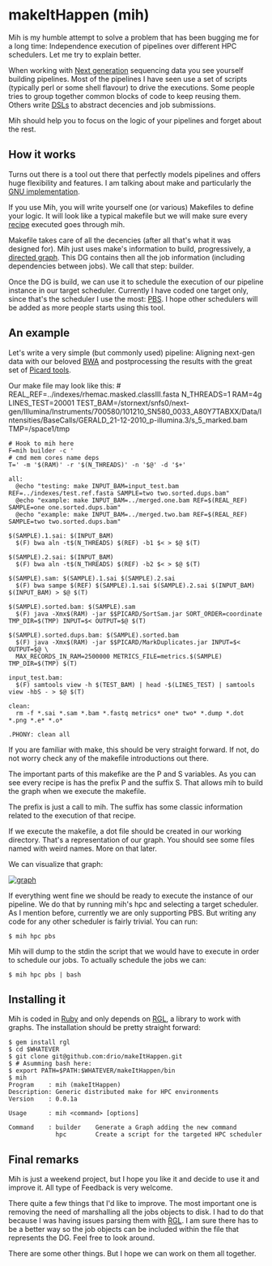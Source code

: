 # makeItHappen (mih)

  Mih is my humble attempt to solve a problem that has been bugging me for
  a long time: Independence execution of pipelines over different HPC schedulers.
  Let me try to explain better.

  When working with [Next generation](http://blog.goldenhelix.com/?p=423)
  sequencing data you see yourself building pipelines. Most of the pipelines
  I have seen use a set of scripts (typically perl or some shell flavour) to
  drive the executions. Some people tries to group together common blocks of
  code to keep reusing them. Others write [DSLs](http://en.wikipedia.org/wiki/Domain-specific_language)
  to abstract decencies and job submissions.

  Mih should help you to focus on the logic of your pipelines and forget about
  the rest.

## How it works

  Turns out there is a tool out there that perfectly models pipelines and
  offers huge flexibility and features. I am talking about make and particularly
  the [GNU implementation](http://www.gnu.org/software/make/).

  If you use Mih, you will write yourself one (or various) Makefiles to define
  your logic. It will look like a typical makefile but we will make sure every
  [recipe](http://www.gnu.org/software/make/manual/make.html#Introduction)
  executed goes through mih.

  Makefile takes care of all the decencies (after all that's what it was
  designed for). Mih just uses make's information to build, progressively,
  a [directed graph](http://en.wikipedia.org/wiki/Directed_graph). This
  DG contains then all the job information (including dependencies between
  jobs). We call that step: builder.

  Once the DG is build, we can use it to schedule the execution of our pipeline
  instance in our target scheduler. Currently I have coded one target only,
  since that's the scheduler I use the most: [PBS](http://en.wikipedia.org/wiki/Portable_Batch_System).
  I hope other schedulers will be added as more people starts using this tool.

## An example

  Let's write a very simple (but commonly used) pipeline: Aligning next-gen data
  with our beloved [BWA](http://bio-bwa.sourceforge.net/) and postprocessing
  the results with the great set of [Picard tools](http://picard.sourceforge.net/command-line-overview.shtml).

  Our make file may look like this:
    #
    REAL_REF=../indexes/rhemac.masked.classIII.fasta
    N_THREADS=1
    RAM=4g
    LINES_TEST=20001
    TEST_BAM=/stornext/snfs0/next-gen/Illumina/Instruments/700580/101210_SN580_0033_A80Y7TABXX/Data/Intensities/BaseCalls/GERALD_21-12-2010_p-illumina.3/s_5_marked.bam
    TMP=/space1/tmp

    # Hook to mih here
    F=mih builder -c '
    # cmd mem cores name deps
    T=' -m '$(RAM)' -r '$(N_THREADS)' -n '$@' -d '$+'

    all:
      @echo "testing: make INPUT_BAM=input_test.bam REF=../indexes/test.ref.fasta SAMPLE=two two.sorted.dups.bam"
      @echo "example: make INPUT_BAM=../merged.one.bam REF=$(REAL_REF) SAMPLE=one one.sorted.dups.bam"
      @echo "example: make INPUT_BAM=../merged.two.bam REF=$(REAL_REF) SAMPLE=two two.sorted.dups.bam"

    $(SAMPLE).1.sai: $(INPUT_BAM)
      $(F) bwa aln -t$(N_THREADS) $(REF) -b1 $< > $@ $(T)

    $(SAMPLE).2.sai: $(INPUT_BAM)
      $(F) bwa aln -t$(N_THREADS) $(REF) -b2 $< > $@ $(T)

    $(SAMPLE).sam: $(SAMPLE).1.sai $(SAMPLE).2.sai
      $(F) bwa sampe $(REF) $(SAMPLE).1.sai $(SAMPLE).2.sai $(INPUT_BAM) $(INPUT_BAM) > $@ $(T)

    $(SAMPLE).sorted.bam: $(SAMPLE).sam
      $(F) java -Xmx$(RAM) -jar $$PICARD/SortSam.jar SORT_ORDER=coordinate TMP_DIR=$(TMP) INPUT=$< OUTPUT=$@ $(T)

    $(SAMPLE).sorted.dups.bam: $(SAMPLE).sorted.bam
      $(F) java -Xmx$(RAM) -jar $$PICARD/MarkDuplicates.jar INPUT=$< OUTPUT=$@ \
      MAX_RECORDS_IN_RAM=2500000 METRICS_FILE=metrics.$(SAMPLE) TMP_DIR=$(TMP) $(T)

    input_test.bam:
      $(F) samtools view -h $(TEST_BAM) | head -$(LINES_TEST) | samtools view -hbS - > $@ $(T)

    clean:
      rm -f *.sai *.sam *.bam *.fastq metrics* one* two* *.dump *.dot *.png *.e* *.o*

    .PHONY: clean all

  If you are familiar with make, this should be very straight forward. If not,
  do not worry check any of the makefile introductions out there.

  The important parts of this makefike are the P and S variables. As you can see
  every recipe is has the prefix P and the suffix S. That allows mih to build
  the graph when we execute the makefile.

  The prefix is just a call to mih. The suffix has some classic information
  related to the execution of that recipe.

  If we execute the makefile, a dot file should be created in our working
  directory. That's a representation of our graph. You should see some files
  named with weird names. More on that later.

  We can visualize that graph:

  [![graph](http://is04607.com/mih/mih-image1.png)](http://is04607.com/mih/mih-image1.png)

  If everything went fine we should be ready to execute the instance of our
  pipeline. We do that by running mih's hpc and selecting a target scheduler.
  As I mention before, currently we are only supporting PBS. But writing any
  code for any other scheduler is fairly trivial. You can run:

    $ mih hpc pbs

  Mih will dump to the stdin the script that we would have to execute in order
  to schedule our jobs. To actually schedule the jobs we can:

    $ mih hpc pbs | bash

## Installing it

  Mih is coded in [Ruby](http://www.ruby-lang.org/en/) and only depends on [RGL](http://rgl.rubyforge.org/rgl/index.html),
  a library to work with graphs. The installation should be pretty straight
  forward:

    $ gem install rgl
    $ cd $WHATEVER
    $ git clone git@github.com:drio/makeItHappen.git
    $ # Asumming bash here:
    $ export PATH=$PATH:$WHATEVER/makeItHappen/bin
    $ mih
    Program    : mih (makeItHappen)
    Description: Generic distributed make for HPC environments
    Version    : 0.0.1a

    Usage      : mih <command> [options]

    Command    : builder    Generate a Graph adding the new command
                 hpc        Create a script for the targeted HPC scheduler


## Final remarks

  Mih is just a weekend project, but I hope you like it and decide to use it
  and improve it. All type of Feedback is very welcome.

  There quite a few things that I'd like to improve. The most important one is
  removing the need of marshalling all the jobs objects to disk.  I had to do
  that because I was having issues parsing them with
  [RGL](http://rgl.rubyforge.org/rgl/index.html). I am sure there has to be
  a better way so the job objects can be included within the file that represents
  the DG. Feel free to look around.

  There are some other things. But I hope we can work on them all together.
